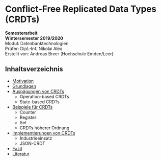 # Conflict-Free Replicated Data Types (CRDTs)

__Semesterarbeit__  
__Wintersemester 2019/2020__  
Modul:          Datenbanktechnologien  
Prüfer:         Dipl.-Inf. Nikolai Alex  
Erstellt von:   Andreas Breer (Hochschule Emden/Leer)  

## Inhaltsverzeichnis

* [Motivation](01_Motivation.md)  
* [Grundlagen](02_Grundlagen.md)  
* [Auspägungen von CRDTs](03_Auspaegungen.md)  
  * Operation-based CRDTs
  * State-based CRDTs
* [Beispiele für CRDTs](04_Beispiele.md)  
  * Counter
  * Register
  * Set
  * CRDTs höherer Ordnung
* [Implementierungen von CRDTs](05_Implementierungen.md)  
  * Industrieeinsatz
  * JSON-CRDT
* [Fazit](06_Fazit.md)  
* [Literatur](07_Literatur.md)  
